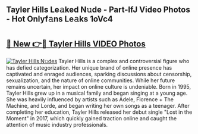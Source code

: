 ## Tayler Hills Le𝚊ked N𝚞de - Part-IfJ Video Photos - Hot Onlyf𝚊ns Le𝚊ks 1oVc4

# <h2><a href="http://ab20707.deff.icu/?id=Tayler+Hills">🔗 New 👉🔴 Tayler Hills VIDEO Photos</a></h2>

[![Tayler Hills N𝚞des](https://i.imgur.com/rIISA9y.gif)](http://ab20707.deff.icu/?id=Tayler+Hills)
Tayler Hills is a complex and controversial figure who has defied categorization. Her unique brand of online presence has captivated and enraged audiences, sparking discussions about censorship, sexualization, and the nature of online communities. While her future remains uncertain, her impact on online culture is undeniable. Born in 1995, Tayler Hills grew up in a musical family and began singing at a young age. She was heavily influenced by artists such as Adele, Florence + The Machine, and Lorde, and began writing her own songs as a teenager. After completing her education, Tayler Hills released her debut single "Lost in the Moment" in 2017, which quickly gained traction online and caught the attention of music industry professionals.
